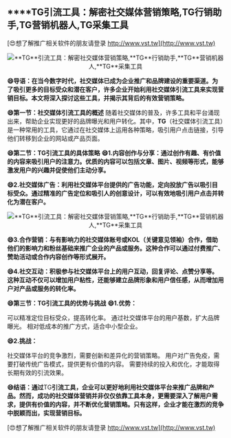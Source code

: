 ## ****TG**引流工具：解密社交媒体营销策略,**TG**行销助手,**TG**营销机器人,**TG**采集工具**

[😍想了解推广相关软件的朋友请登录 http://www.vst.tw](http://www.vst.tw)

 <center><img src="https://vst.tw/MP4/tuiguang/png/4.png" alt="**TG**引流工具：解密社交媒体营销策略,**TG**行销助手,**TG**营销机器人,**TG**采集工具"></center>

**😄导语：在当今数字时代，社交媒体已成为企业推广和品牌建设的重要渠道。为了吸引更多的目标受众和潜在客户，许多企业开始利用社交媒体引流工具来实现营销目标。本文将深入探讨这些工具，并揭示其背后的有效营销策略。**

**😄第一节：社交媒体引流工具的概述**
随着社交媒体的普及，许多工具和平台涌现出来，帮助企业实现更好的品牌曝光和用户转化。其中，**TG**（社交媒体引流工具）是一种常用的工具，它通过在社交媒体上运用各种策略，吸引用户点击链接，引导他们转移到企业的网站或产品页面。

**😄第二节：**TG**引流工具的具体策略**
**😄1.内容创作与分享：通过创作有趣、有价值的内容来吸引用户的注意力。优质的内容可以包括文章、图片、视频等形式，能够激发用户的兴趣并促使他们主动分享。**

**😄2.社交媒体广告：利用社交媒体平台提供的广告功能，定向投放广告以吸引目标受众。通过精准的广告定位和吸引人的创意设计，可以有效地吸引用户点击并转化为潜在客户。**

 <center><img src="https://vst.tw/MP4/tuiguang/png/5.png" alt="**TG**引流工具：解密社交媒体营销策略,**TG**行销助手,**TG**营销机器人,**TG**采集工具"></center>

**😄3.合作营销：与有影响力的社交媒体账号或KOL（关键意见领袖）合作，借助他们的影响力和粉丝基础来推广企业的产品或服务。这种合作可以通过付费推广、赞助活动或合作内容创作等形式展开。**

**😄4.社交互动：积极参与社交媒体平台上的用户互动，回复评论、点赞分享等。这种互动不仅可以增加用户粘性，还能够建立品牌形象和用户信任感，从而增加用户对产品或服务的转化率。**

**😄第三节：**TG**引流工具的优势与挑战**
**😄1.优势：**

可以精准定位目标受众，提高转化率。
通过社交媒体平台的用户基数，扩大品牌曝光。
相对低成本的推广方式，适合中小型企业。

**😄2.挑战：**

社交媒体平台的竞争激烈，需要创新和差异化的营销策略。
用户对广告免疫，需要打破传统广告模式，提供更有价值的内容。
需要持续的投入和优化，才能取得长期有效的引流效果。

**😄结语：通过**TG**引流工具，企业可以更好地利用社交媒体平台来推广品牌和产品。然而，成功的社交媒体营销并非仅仅依靠工具本身，更需要深入了解用户需求，提供有价值的内容，并不断优化营销策略。只有这样，企业才能在激烈的竞争中脱颖而出，实现营销目标。**

[😍想了解推广相关软件的朋友请登录 http://www.vst.tw](http://www.vst.tw)



